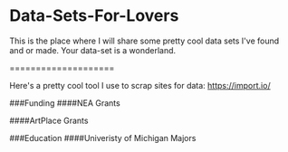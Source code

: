 Data-Sets-For-Lovers
====================

This is the place where I will share some pretty cool data sets I've found and or made. Your data-set is a wonderland.

====================

Here's a pretty cool tool I use to scrap sites for data: https://import.io/

###Funding
####NEA Grants

####ArtPlace Grants

###Education
####Univeristy of Michigan Majors
